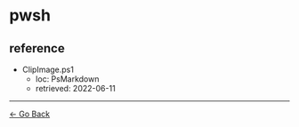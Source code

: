 # pwsh

## reference

- ClipImage.ps1
  - loc: PsMarkdown
  - retrieved: 2022-06-11

___
[← Go Back](../readme.md)


